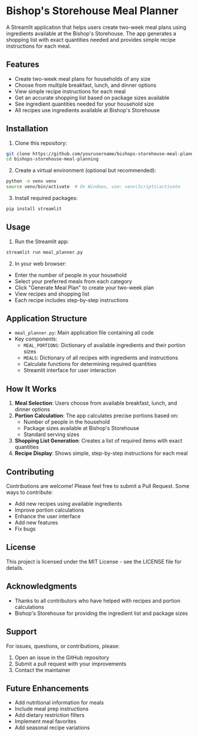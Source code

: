 # Bishop's Storehouse Meal Planner

A Streamlit application that helps users create two-week meal plans using ingredients available at the Bishop's Storehouse. The app generates a shopping list with exact quantities needed and provides simple recipe instructions for each meal.

## Features

- Create two-week meal plans for households of any size
- Choose from multiple breakfast, lunch, and dinner options
- View simple recipe instructions for each meal
- Get an accurate shopping list based on package sizes available
- See ingredient quantities needed for your household size
- All recipes use ingredients available at Bishop's Storehouse

## Installation

1. Clone this repository:
```bash
git clone https://github.com/yourusername/bishops-storehouse-meal-planning.git
cd bishops-storehouse-meal-planning
```

2. Create a virtual environment (optional but recommended):
```bash
python -m venv venv
source venv/bin/activate  # On Windows, use: venv\Scripts\activate
```

3. Install required packages:
```bash
pip install streamlit
```

## Usage

1. Run the Streamlit app:
```bash
streamlit run meal_planner.py
```

2. In your web browser:
- Enter the number of people in your household
- Select your preferred meals from each category
- Click "Generate Meal Plan" to create your two-week plan
- View recipes and shopping list
- Each recipe includes step-by-step instructions

## Application Structure

- `meal_planner.py`: Main application file containing all code
- Key components:
  - `MEAL_PORTIONS`: Dictionary of available ingredients and their portion sizes
  - `MEALS`: Dictionary of all recipes with ingredients and instructions
  - Calculate functions for determining required quantities
  - Streamlit interface for user interaction

## How It Works

1. **Meal Selection**: Users choose from available breakfast, lunch, and dinner options
2. **Portion Calculation**: The app calculates precise portions based on:
   - Number of people in the household
   - Package sizes available at Bishop's Storehouse
   - Standard serving sizes
3. **Shopping List Generation**: Creates a list of required items with exact quantities
4. **Recipe Display**: Shows simple, step-by-step instructions for each meal

## Contributing

Contributions are welcome! Please feel free to submit a Pull Request. Some ways to contribute:
- Add new recipes using available ingredients
- Improve portion calculations
- Enhance the user interface
- Add new features
- Fix bugs

## License

This project is licensed under the MIT License - see the LICENSE file for details.

## Acknowledgments

- Thanks to all contributors who have helped with recipes and portion calculations
- Bishop's Storehouse for providing the ingredient list and package sizes

## Support

For issues, questions, or contributions, please:
1. Open an issue in the GitHub repository
2. Submit a pull request with your improvements
3. Contact the maintainer

## Future Enhancements

- Add nutritional information for meals
- Include meal prep instructions
- Add dietary restriction filters
- Implement meal favorites
- Add seasonal recipe variations